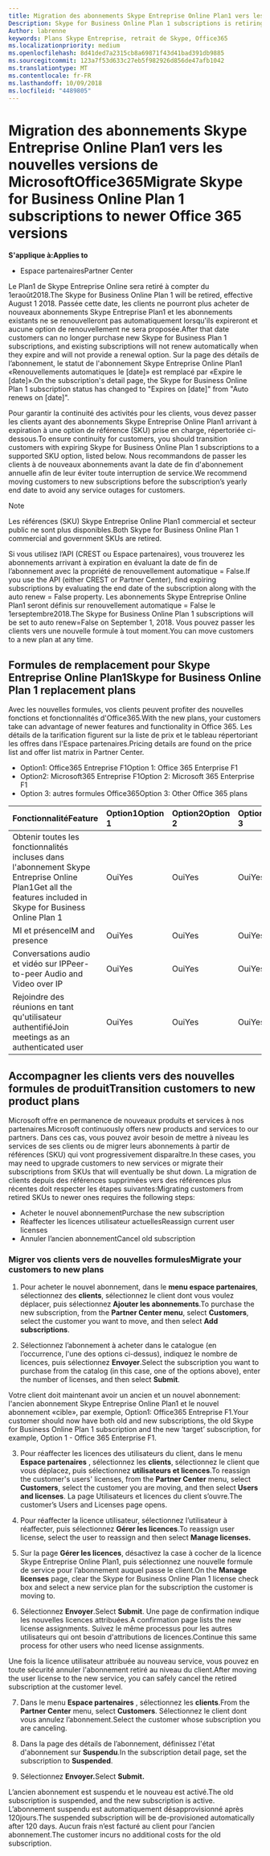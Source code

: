 ```yaml
---
title: Migration des abonnements Skype Entreprise Online Plan1 vers les nouvelles versions d’Office365 | Espace partenaires
Description: Skype for Business Online Plan 1 subscriptions is retiring.
Author: labrenne
keywords: Plans Skype Entreprise, retrait de Skype, Office365
ms.localizationpriority: medium
ms.openlocfilehash: 8d41ded7a2315cb8a69871f43d41bad391db9885
ms.sourcegitcommit: 123a7f53d633c27eb5f982926d856de47afb1042
ms.translationtype: MT
ms.contentlocale: fr-FR
ms.lasthandoff: 10/09/2018
ms.locfileid: "4489805"
---
```

# <a name="migrate-skype-for-business-online-plan-1-subscriptions-to-newer-office-365-versions"></a><span data-ttu-id="9590d-103">Migration des abonnements Skype Entreprise Online Plan1 vers les nouvelles versions de MicrosoftOffice365</span><span class="sxs-lookup"><span data-stu-id="9590d-103">Migrate Skype for Business Online Plan 1 subscriptions to newer Office 365 versions</span></span>

**<span data-ttu-id="9590d-104">S'applique à:</span><span class="sxs-lookup"><span data-stu-id="9590d-104">Applies to</span></span>**

- <span data-ttu-id="9590d-105">Espace partenaires</span><span class="sxs-lookup"><span data-stu-id="9590d-105">Partner Center</span></span>

<span data-ttu-id="9590d-106">Le Plan1 de Skype Entreprise Online sera retiré à compter du 1eraoût2018.</span><span class="sxs-lookup"><span data-stu-id="9590d-106">The Skype for Business Online Plan 1 will be retired, effective August 1 2018.</span></span> <span data-ttu-id="9590d-107">Passée cette date, les clients ne pourront plus acheter de nouveaux abonnements Skype Entreprise Plan1 et les abonnements existants ne se renouvelleront pas automatiquement lorsqu'ils expireront et aucune option de renouvellement ne sera proposée.</span><span class="sxs-lookup"><span data-stu-id="9590d-107">After that date customers can no longer purchase new Skype for Business Plan 1 subscriptions, and existing subscriptions will not renew automatically when they expire and will not provide a renewal option.</span></span> <span data-ttu-id="9590d-108">Sur la page des détails de l’abonnement, le statut de l'abonnement Skype Entreprise Online Plan1 «Renouvellements automatiques le [date]» est remplacé par «Expire le [date]».</span><span class="sxs-lookup"><span data-stu-id="9590d-108">On the subscription's detail page, the Skype for Business Online Plan 1 subscription status has changed to "Expires on [date]" from "Auto renews on [date]".</span></span>  

<span data-ttu-id="9590d-109">Pour garantir la continuité des activités pour les clients, vous devez passer les clients ayant des abonnements Skype Entreprise Online Plan1 arrivant à expiration à une option de référence (SKU) prise en charge, répertoriée ci-dessous.</span><span class="sxs-lookup"><span data-stu-id="9590d-109">To ensure continuity for customers, you should transition customers with expiring Skype for Business Online Plan 1 subscriptions to a supported SKU option, listed below.</span></span> <span data-ttu-id="9590d-110">Nous recommandons de passer les clients à de nouveaux abonnements avant la date de fin d'abonnement annuelle afin de leur éviter toute interruption de service.</span><span class="sxs-lookup"><span data-stu-id="9590d-110">We recommend moving customers to new subscriptions before the subscription’s yearly end date to avoid any service outages for customers.</span></span> 

>[!NOTE]
><span data-ttu-id="9590d-111">Les références (SKU) Skype Entreprise Online Plan1 commercial et secteur public ne sont plus disponibles.</span><span class="sxs-lookup"><span data-stu-id="9590d-111">Both Skype for Business Online Plan 1 commercial and government SKUs are retired.</span></span>

<span data-ttu-id="9590d-112">Si vous utilisez l’API (CREST ou Espace partenaires), vous trouverez les abonnements arrivant à expiration en évaluant la date de fin de l’abonnement avec la propriété de renouvellement automatique = False.</span><span class="sxs-lookup"><span data-stu-id="9590d-112">If you use the API (either CREST or Partner Center), find expiring subscriptions by evaluating the end date of the subscription along with the auto renew = False property.</span></span> <span data-ttu-id="9590d-113">Les abonnements Skype Entreprise Online Plan1 seront définis sur renouvellement automatique = False le 1erseptembre2018.</span><span class="sxs-lookup"><span data-stu-id="9590d-113">The Skype for Business Online Plan 1 subscriptions will be set to auto renew=False on September 1, 2018.</span></span> <span data-ttu-id="9590d-114">Vous pouvez passer les clients vers une nouvelle formule à tout moment.</span><span class="sxs-lookup"><span data-stu-id="9590d-114">You can move customers to a new plan at any time.</span></span> 

## <a name="skype-for-business-online-plan-1-replacement-plans"></a><span data-ttu-id="9590d-115">Formules de remplacement pour Skype Entreprise Online Plan1</span><span class="sxs-lookup"><span data-stu-id="9590d-115">Skype for Business Online Plan 1 replacement plans</span></span>

<span data-ttu-id="9590d-116">Avec les nouvelles formules, vos clients peuvent profiter des nouvelles fonctions et fonctionnalités d'Office365.</span><span class="sxs-lookup"><span data-stu-id="9590d-116">With the new plans, your customers take can advantage of newer features and functionality in Office 365.</span></span> <span data-ttu-id="9590d-117">Les détails de la tarification figurent sur la liste de prix et le tableau répertoriant les offres dans l'Espace partenaires.</span><span class="sxs-lookup"><span data-stu-id="9590d-117">Pricing details are found on the price list and offer list matrix in Partner Center.</span></span> 

- <span data-ttu-id="9590d-118">Option1: Office365 Entreprise F1</span><span class="sxs-lookup"><span data-stu-id="9590d-118">Option 1: Office 365 Enterprise F1</span></span>
- <span data-ttu-id="9590d-119">Option2: Microsoft365 Entreprise F1</span><span class="sxs-lookup"><span data-stu-id="9590d-119">Option 2: Microsoft 365 Enterprise F1</span></span>
- <span data-ttu-id="9590d-120">Option 3: autres formules Office365</span><span class="sxs-lookup"><span data-stu-id="9590d-120">Option 3: Other Office 365 plans</span></span>

|**<span data-ttu-id="9590d-121">Fonctionnalité</span><span class="sxs-lookup"><span data-stu-id="9590d-121">Feature</span></span>**    |**<span data-ttu-id="9590d-122">Option1</span><span class="sxs-lookup"><span data-stu-id="9590d-122">Option 1</span></span>**   |**<span data-ttu-id="9590d-123">Option2</span><span class="sxs-lookup"><span data-stu-id="9590d-123">Option 2</span></span>**   |**<span data-ttu-id="9590d-124">Option3</span><span class="sxs-lookup"><span data-stu-id="9590d-124">Option 3</span></span>**   |
|:-----------------|:-----------------|:-------------|:------------|
|<span data-ttu-id="9590d-125">Obtenir toutes les fonctionnalités incluses dans l'abonnement Skype Entreprise Online Plan1</span><span class="sxs-lookup"><span data-stu-id="9590d-125">Get all the features included in Skype for Business Online Plan 1</span></span>|<span data-ttu-id="9590d-126">Oui</span><span class="sxs-lookup"><span data-stu-id="9590d-126">Yes</span></span>   |<span data-ttu-id="9590d-127">Oui</span><span class="sxs-lookup"><span data-stu-id="9590d-127">Yes</span></span>   |<span data-ttu-id="9590d-128">Oui</span><span class="sxs-lookup"><span data-stu-id="9590d-128">Yes</span></span>   |
|<span data-ttu-id="9590d-129">MI et présence</span><span class="sxs-lookup"><span data-stu-id="9590d-129">IM and presence</span></span> |<span data-ttu-id="9590d-130">Oui</span><span class="sxs-lookup"><span data-stu-id="9590d-130">Yes</span></span>   |<span data-ttu-id="9590d-131">Oui</span><span class="sxs-lookup"><span data-stu-id="9590d-131">Yes</span></span>   |<span data-ttu-id="9590d-132">Oui</span><span class="sxs-lookup"><span data-stu-id="9590d-132">Yes</span></span>   |
|<span data-ttu-id="9590d-133">Conversations audio et vidéo sur IP</span><span class="sxs-lookup"><span data-stu-id="9590d-133">Peer-to-peer Audio and Video over IP</span></span>|<span data-ttu-id="9590d-134">Oui</span><span class="sxs-lookup"><span data-stu-id="9590d-134">Yes</span></span>   |<span data-ttu-id="9590d-135">Oui</span><span class="sxs-lookup"><span data-stu-id="9590d-135">Yes</span></span>   |<span data-ttu-id="9590d-136">Oui</span><span class="sxs-lookup"><span data-stu-id="9590d-136">Yes</span></span>   
|<span data-ttu-id="9590d-137">Rejoindre des réunions en tant qu'utilisateur authentifié</span><span class="sxs-lookup"><span data-stu-id="9590d-137">Join meetings as an authenticated user</span></span>| <span data-ttu-id="9590d-138">Oui</span><span class="sxs-lookup"><span data-stu-id="9590d-138">Yes</span></span>   |<span data-ttu-id="9590d-139">Oui</span><span class="sxs-lookup"><span data-stu-id="9590d-139">Yes</span></span>   |<span data-ttu-id="9590d-140">Oui</span><span class="sxs-lookup"><span data-stu-id="9590d-140">Yes</span></span>   |

## <a name="transition-customers-to-new-product-plans"></a><span data-ttu-id="9590d-141">Accompagner les clients vers des nouvelles formules de produit</span><span class="sxs-lookup"><span data-stu-id="9590d-141">Transition customers to new product plans</span></span>

<span data-ttu-id="9590d-142">Microsoft offre en permanence de nouveaux produits et services à nos partenaires.</span><span class="sxs-lookup"><span data-stu-id="9590d-142">Microsoft continuously offers new products and services to our partners.</span></span> <span data-ttu-id="9590d-143">Dans ces cas, vous pouvez avoir besoin de mettre à niveau les services de ses clients ou de migrer leurs abonnements à partir de références (SKU) qui vont progressivement disparaître.</span><span class="sxs-lookup"><span data-stu-id="9590d-143">In these cases, you may need to upgrade customers to new services or migrate their subscriptions from SKUs that will eventually be shut down.</span></span> <span data-ttu-id="9590d-144">La migration de clients depuis des références supprimées vers des références plus récentes doit respecter les étapes suivantes:</span><span class="sxs-lookup"><span data-stu-id="9590d-144">Migrating customers from retired SKUs to newer ones requires the following steps:</span></span>

- <span data-ttu-id="9590d-145">Acheter le nouvel abonnement</span><span class="sxs-lookup"><span data-stu-id="9590d-145">Purchase the new subscription</span></span>
- <span data-ttu-id="9590d-146">Réaffecter les licences utilisateur actuelles</span><span class="sxs-lookup"><span data-stu-id="9590d-146">Reassign current user licenses</span></span>
- <span data-ttu-id="9590d-147">Annuler l’ancien abonnement</span><span class="sxs-lookup"><span data-stu-id="9590d-147">Cancel old subscription</span></span>

### <a name="migrate-your-customers-to-new-plans"></a><span data-ttu-id="9590d-148">Migrer vos clients vers de nouvelles formules</span><span class="sxs-lookup"><span data-stu-id="9590d-148">Migrate your customers to new plans</span></span>

1. <span data-ttu-id="9590d-149">Pour acheter le nouvel abonnement, dans le **menu espace partenaires**, sélectionnez des **clients**, sélectionnez le client dont vous voulez déplacer, puis sélectionnez **Ajouter les abonnements**.</span><span class="sxs-lookup"><span data-stu-id="9590d-149">To purchase the new subscription, from the **Partner Center menu**, select **Customers**, select the customer you want to move, and then select **Add subscriptions**.</span></span>

2. <span data-ttu-id="9590d-150">Sélectionnez l’abonnement à acheter dans le catalogue (en l’occurrence, l'une des options ci-dessus), indiquez le nombre de licences, puis sélectionnez **Envoyer**.</span><span class="sxs-lookup"><span data-stu-id="9590d-150">Select the subscription you want to purchase from the catalog (in this case, one of the options above), enter the number of licenses, and then select **Submit**.</span></span> 

<span data-ttu-id="9590d-151">Votre client doit maintenant avoir un ancien et un nouvel abonnement: l'ancien abonnement Skype Entreprise Online Plan1 et le nouvel abonnement «cible», par exemple, Option1: Office365 Entreprise F1.</span><span class="sxs-lookup"><span data-stu-id="9590d-151">Your customer should now have both old and new subscriptions, the old Skype for Business Online Plan 1  subscription and the new ‘target’ subscription, for example, Option 1 - Office 365 Enterprise F1.</span></span>

3. <span data-ttu-id="9590d-152">Pour réaffecter les licences des utilisateurs du client, dans le menu **Espace partenaires** , sélectionnez les **clients**, sélectionnez le client que vous déplacez, puis sélectionnez **utilisateurs et licences**.</span><span class="sxs-lookup"><span data-stu-id="9590d-152">To reassign the customer's users' licenses, from the **Partner Center** menu, select **Customers**, select the customer you are moving, and then select **Users and licenses**.</span></span> <span data-ttu-id="9590d-153">La page Utilisateurs et licences du client s’ouvre.</span><span class="sxs-lookup"><span data-stu-id="9590d-153">The customer’s Users and Licenses page opens.</span></span>

4. <span data-ttu-id="9590d-154">Pour réaffecter la licence utilisateur, sélectionnez l’utilisateur à réaffecter, puis sélectionnez **Gérer les licences**.</span><span class="sxs-lookup"><span data-stu-id="9590d-154">To reassign user license, select the user to reassign and then select **Manage licenses.**</span></span>

5. <span data-ttu-id="9590d-155">Sur la page **Gérer les licences**, désactivez la case à cocher de la licence Skype Entreprise Online Plan1, puis sélectionnez une nouvelle formule de service pour l’abonnement auquel passe le client.</span><span class="sxs-lookup"><span data-stu-id="9590d-155">On the **Manage licenses** page, clear the Skype for Business Online Plan 1 license check box and select a new service plan for the subscription the customer is moving to.</span></span>

6. <span data-ttu-id="9590d-156">Sélectionnez **Envoyer**.</span><span class="sxs-lookup"><span data-stu-id="9590d-156">Select **Submit**.</span></span> <span data-ttu-id="9590d-157">Une page de confirmation indique les nouvelles licences attribuées.</span><span class="sxs-lookup"><span data-stu-id="9590d-157">A confirmation page lists the new license assignments.</span></span> <span data-ttu-id="9590d-158">Suivez le même processus pour les autres utilisateurs qui ont besoin d'attributions de licences.</span><span class="sxs-lookup"><span data-stu-id="9590d-158">Continue this same process for other users who need license assignments.</span></span>

<span data-ttu-id="9590d-159">Une fois la licence utilisateur attribuée au nouveau service, vous pouvez en toute sécurité annuler l'abonnement retiré au niveau du client.</span><span class="sxs-lookup"><span data-stu-id="9590d-159">After moving the user license to the new service, you can safely cancel the retired subscription at the customer level.</span></span>

7. <span data-ttu-id="9590d-160">Dans le menu **Espace partenaires** , sélectionnez les **clients**.</span><span class="sxs-lookup"><span data-stu-id="9590d-160">From the **Partner Center** menu, select **Customers**.</span></span> <span data-ttu-id="9590d-161">Sélectionnez le client dont vous annulez l’abonnement.</span><span class="sxs-lookup"><span data-stu-id="9590d-161">Select the customer whose subscription you are canceling.</span></span>

8. <span data-ttu-id="9590d-162">Dans la page des détails de l’abonnement, définissez l'état d'abonnement sur **Suspendu**.</span><span class="sxs-lookup"><span data-stu-id="9590d-162">In the subscription detail page, set the subscription to **Suspended**.</span></span>

9. <span data-ttu-id="9590d-163">Sélectionnez **Envoyer.**</span><span class="sxs-lookup"><span data-stu-id="9590d-163">Select **Submit.**</span></span>

<span data-ttu-id="9590d-164">L’ancien abonnement est suspendu et le nouveau est activé.</span><span class="sxs-lookup"><span data-stu-id="9590d-164">The old subscription is suspended, and the new subscription is active.</span></span> <span data-ttu-id="9590d-165">L’abonnement suspendu est automatiquement désapprovisionné après 120jours.</span><span class="sxs-lookup"><span data-stu-id="9590d-165">The suspended subscription will be de-provisioned automatically after 120 days.</span></span> <span data-ttu-id="9590d-166">Aucun frais n’est facturé au client pour l’ancien abonnement.</span><span class="sxs-lookup"><span data-stu-id="9590d-166">The customer incurs no additional costs for the old subscription.</span></span>

